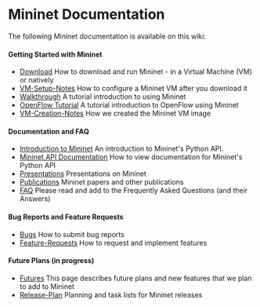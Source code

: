 Mininet Documentation
============

The following Mininet documentation is available on this wiki:

#### Getting Started with Mininet
* [Download](Download) How to download and run Mininet - in a Virtual Machine (VM) or natively
* [VM-Setup-Notes](VM-Setup-Notes) How to configure a Mininet VM after you download it
* [Walkthrough](Walkthrough) A tutorial introduction to using Mininet
* [OpenFlow Tutorial](http://www.openflow.org/wk/index.php/OpenFlow_Tutorial) A tutorial introduction to OpenFlow using Mininet
* [VM-Creation-Notes](VM-Creation-Notes) How we created the Mininet VM image

#### Documentation and FAQ
* [Introduction to Mininet](Introduction-to-Mininet) An introduction to Mininet's Python API.
* [Mininet API Documentation](Mininet-API-Documentation) How to view documentation for Mininet's Python API
* [Presentations](Presentations) Presentations on Mininet
* [Publications](Publications) Mininet papers and other publications
* [FAQ](FAQ) Please read and add to the Frequently Asked Questions (and their Answers)

#### Bug Reports and Feature Requests
* [Bugs](Bugs) How to submit bug reports
* [Feature-Requests](Feature-Requests) How to request and implement features

#### Future Plans (in progress)
* [Futures](Futures) This page describes future plans and new features that we plan to add to Mininet
* [Release-Plan](Release-Plan) Planning and task lists for Mininet releases

